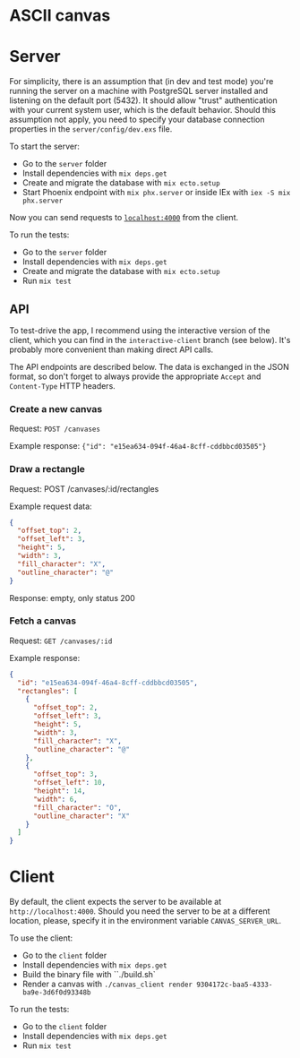 # ASCII canvas

# Server

For simplicity, there is an assumption that (in dev and test mode) you're running the server
on a machine with PostgreSQL server installed and listening on the default port (5432).
It should allow "trust" authentication with your current system user, which is the default behavior.
Should this assumption not apply, you need to specify your database connection properties
in the `server/config/dev.exs` file.

To start the server:
  * Go to the `server` folder
  * Install dependencies with `mix deps.get`
  * Create and migrate the database with `mix ecto.setup`
  * Start Phoenix endpoint with `mix phx.server` or inside IEx with `iex -S mix phx.server`

Now you can send requests to [`localhost:4000`](http://localhost:4000) from the client.

To run the tests:
  * Go to the `server` folder
  * Install dependencies with `mix deps.get`
  * Create and migrate the database with `mix ecto.setup`
  * Run `mix test`

## API

To test-drive the app, I recommend using the interactive version of the client, which you can find
in the `interactive-client` branch (see below). It's probably more convenient than making direct API calls.

The API endpoints are described below. The data is exchanged in the JSON format,
so don't forget to always provide the appropriate `Accept` and `Content-Type` HTTP headers.

### Create a new canvas
Request: `POST /canvases`

Example response: `{"id": "e15ea634-094f-46a4-8cff-cddbbcd03505"}`

### Draw a rectangle
Request: POST /canvases/:id/rectangles

Example request data:

```json
{
  "offset_top": 2,
  "offset_left": 3,
  "height": 5,
  "width": 3,
  "fill_character": "X",
  "outline_character": "@"
}
```

Response: empty, only status 200

### Fetch a canvas
Request: `GET /canvases/:id`

Example response:

```json
{
  "id": "e15ea634-094f-46a4-8cff-cddbbcd03505",
  "rectangles": [
    {
      "offset_top": 2,
      "offset_left": 3,
      "height": 5,
      "width": 3,
      "fill_character": "X",
      "outline_character": "@"
    },
    {
      "offset_top": 3,
      "offset_left": 10,
      "height": 14,
      "width": 6,
      "fill_character": "O",
      "outline_character": "X"
    }
  ]
}
```

# Client

By default, the client expects the server to be available at `http://localhost:4000`.
Should you need the server to be at a different location, please,
specify it in the environment variable `CANVAS_SERVER_URL`.

To use the client:
  * Go to the `client` folder
  * Install dependencies with `mix deps.get`
  * Build the binary file with ``./build.sh`
  * Render a canvas with `./canvas_client render 9304172c-baa5-4333-ba9e-3d6f0d93348b`

To run the tests:
  * Go to the `client` folder
  * Install dependencies with `mix deps.get`
  * Run `mix test`
